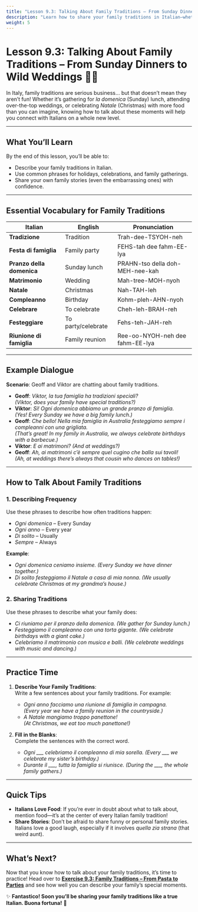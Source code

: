 ```yaml
---
title: "Lesson 9.3: Talking About Family Traditions – From Sunday Dinners to Wild Weddings"
description: "Learn how to share your family traditions in Italian—whether it’s Sunday pasta or that cousin who dances on tables at weddings."
weight: 5
---
```


# Lesson 9.3: Talking About Family Traditions – From Sunday Dinners to Wild Weddings 🍝🎉  

In Italy, family traditions are serious business… but that doesn’t mean they aren’t fun! Whether it’s gathering for *la domenica* (Sunday) lunch, attending over-the-top weddings, or celebrating *Natale* (Christmas) with more food than you can imagine, knowing how to talk about these moments will help you connect with Italians on a whole new level.

---

## What You’ll Learn  

By the end of this lesson, you’ll be able to:  
- Describe your family traditions in Italian.  
- Use common phrases for holidays, celebrations, and family gatherings.  
- Share your own family stories (even the embarrassing ones) with confidence.  

---

## Essential Vocabulary for Family Traditions  

| Italian             | English               | Pronunciation       |  
|---------------------|-----------------------|---------------------|  
| **Tradizione**      | Tradition              | Trah-dee-TSYOH-neh  |  
| **Festa di famiglia** | Family party        | FEHS-tah dee fahm-EE-lya |  
| **Pranzo della domenica** | Sunday lunch     | PRAHN-tso della doh-MEH-nee-kah |  
| **Matrimonio**      | Wedding                | Mah-tree-MOH-nyoh   |  
| **Natale**          | Christmas              | Nah-TAH-leh         |  
| **Compleanno**      | Birthday               | Kohm-pleh-AHN-nyoh  |  
| **Celebrare**       | To celebrate           | Cheh-leh-BRAH-reh   |  
| **Festeggiare**     | To party/celebrate     | Fehs-teh-JAH-reh    |  
| **Riunione di famiglia** | Family reunion   | Ree-oo-NYOH-neh dee fahm-EE-lya |  

---

## Example Dialogue  

**Scenario**: Geoff and Viktor are chatting about family traditions.

- **Geoff**: *Viktor, la tua famiglia ha tradizioni speciali?*  
  *(Viktor, does your family have special traditions?)*  
- **Viktor**: *Sì! Ogni domenica abbiamo un grande pranzo di famiglia.*  
  *(Yes! Every Sunday we have a big family lunch.)*  
- **Geoff**: *Che bello! Nella mia famiglia in Australia festeggiamo sempre i compleanni con una grigliata.*  
  *(That’s great! In my family in Australia, we always celebrate birthdays with a barbecue.)*  
- **Viktor**: *E ai matrimoni?* *(And at weddings?)*  
- **Geoff**: *Ah, ai matrimoni c’è sempre quel cugino che balla sui tavoli!*  
  *(Ah, at weddings there’s always that cousin who dances on tables!)*  

---

## How to Talk About Family Traditions  

### 1. Describing Frequency  
Use these phrases to describe how often traditions happen:  
- *Ogni domenica* – Every Sunday  
- *Ogni anno* – Every year  
- *Di solito* – Usually  
- *Sempre* – Always  

**Example**:  
- *Ogni domenica ceniamo insieme.* *(Every Sunday we have dinner together.)*  
- *Di solito festeggiamo il Natale a casa di mia nonna.* *(We usually celebrate Christmas at my grandma’s house.)*  

### 2. Sharing Traditions  
Use these phrases to describe what your family does:  
- *Ci riuniamo per il pranzo della domenica.* *(We gather for Sunday lunch.)*  
- *Festeggiamo il compleanno con una torta gigante.* *(We celebrate birthdays with a giant cake.)*  
- *Celebriamo il matrimonio con musica e balli.* *(We celebrate weddings with music and dancing.)*  

---

## Practice Time  

1. **Describe Your Family Traditions**:  
   Write a few sentences about your family traditions. For example:  
   - *Ogni anno facciamo una riunione di famiglia in campagna.*  
     *(Every year we have a family reunion in the countryside.)*  
   - *A Natale mangiamo troppo panettone!*  
     *(At Christmas, we eat too much panettone!)*  

2. **Fill in the Blanks**:  
   Complete the sentences with the correct word.  
   - *Ogni ___ celebriamo il compleanno di mia sorella.* *(Every ___ we celebrate my sister’s birthday.)*  
   - *Durante il ___, tutta la famiglia si riunisce.* *(During the ___, the whole family gathers.)*  

---

## Quick Tips  

- **Italians Love Food**: If you’re ever in doubt about what to talk about, mention food—it’s at the center of every Italian family tradition!  
- **Share Stories**: Don’t be afraid to share funny or personal family stories. Italians love a good laugh, especially if it involves *quella zia strana* (that weird aunt).  

---

## What’s Next?  

Now that you know how to talk about your family traditions, it’s time to practice! Head over to [**Exercise 9.3: Family Traditions – From Pasta to Parties**](../exercise9.3/) and see how well you can describe your family’s special moments.

✨ **Fantastico! Soon you’ll be sharing your family traditions like a true Italian. Buona fortuna!** 🎉  

